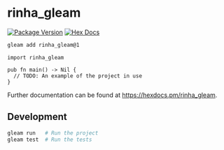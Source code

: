 # rinha_gleam

[![Package Version](https://img.shields.io/hexpm/v/rinha_gleam)](https://hex.pm/packages/rinha_gleam)
[![Hex Docs](https://img.shields.io/badge/hex-docs-ffaff3)](https://hexdocs.pm/rinha_gleam/)

```sh
gleam add rinha_gleam@1
```
```gleam
import rinha_gleam

pub fn main() -> Nil {
  // TODO: An example of the project in use
}
```

Further documentation can be found at <https://hexdocs.pm/rinha_gleam>.

## Development

```sh
gleam run   # Run the project
gleam test  # Run the tests
```
